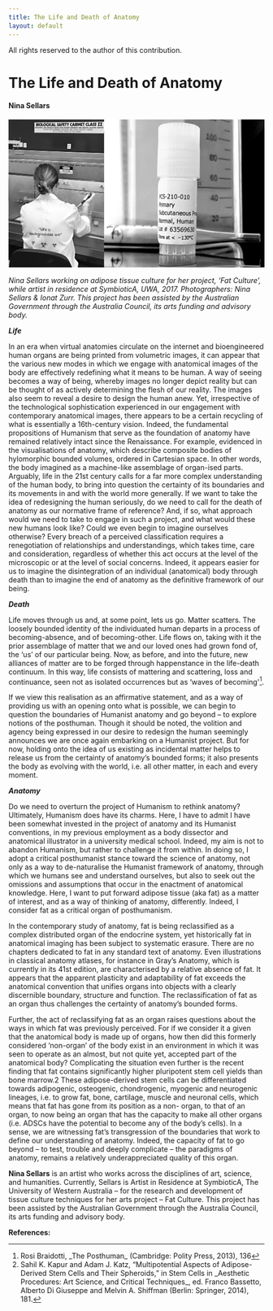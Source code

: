 ```yaml
---
title: The Life and Death of Anatomy
layout: default
---
```


All rights reserved to the author of this contribution.

# The Life and Death of Anatomy

#### Nina Sellars

![Image](Images/25_LifeDeathAnatomy.jpg)

_Nina Sellars working on adipose tissue culture for her project, ‘Fat Culture’, while artist in residence at SymbioticA, UWA, 2017.
Photographers: Nina Sellars & Ionat Zurr. This project has been assisted by the Australian Government through the Australia Council, its arts funding and advisory body._


**_Life_**

In an era when virtual anatomies circulate on the internet and bioengineered human organs are being printed from volumetric images, it can appear that the various new modes in which we engage with anatomical images of the body are effectively redefining what it means to be human. A way of seeing becomes a way of being, whereby images no longer depict reality but can be thought of as actively determining the flesh of our reality. The images also seem to reveal a desire to design the human anew. Yet, irrespective of the technological sophistication experienced in our engagement with contemporary anatomical images, there appears to be a certain recycling of what is essentially a 16th-century vision. Indeed, the fundamental propositions of Humanism that serve as the foundation of anatomy have remained relatively intact since the Renaissance. For example, evidenced in the visualisations of anatomy, which describe composite bodies of hylomorphic bounded volumes, ordered in Cartesian space. In other words, the body imagined as a machine-like assemblage of organ-ised parts. Arguably, life in the 21st century calls for a far more complex understanding of the human body, to bring into question the certainty of its boundaries and its movements in and with the world more generally.
If we want to take the idea of redesigning the human seriously, do we need to call for the death of anatomy as our normative frame of reference? And, if so, what approach would we need to take to engage in such a project, and what would these new humans look like? Could we even begin to imagine ourselves otherwise? Every breach of a perceived classification requires a renegotiation of relationships and understandings, which takes time, care and consideration, regardless of whether this act occurs at the level of the microscopic or at the level of social concerns. Indeed, it appears easier for us to imagine the disintegration of an individual (anatomical) body through death than to imagine the end of anatomy as the definitive framework of our being.

**_Death_**

Life moves through us and, at some point, lets us go. Matter scatters. The loosely bounded identity of the individuated human departs in a process of becoming-absence, and of becoming-other. Life flows on, taking with it the prior assemblage of matter that we and our loved ones had grown fond of, the ‘us’ of our particular being. Now, as before, and into the future, new alliances of matter are to be forged through happenstance in the life-death continuum. In this way, life consists of mattering and scattering, loss and continuance, seen not as isolated occurrences but as ‘waves of becoming'[<sup>1</sup>](#fn1)<a id="fnref1"></a>. 

If we view this realisation as an affirmative statement, and as a way of providing us with an opening onto what is possible, we can begin to question the boundaries of Humanist anatomy and go beyond – to explore notions of the posthuman. Though it should be noted, the volition and agency being expressed in our desire to redesign the human seemingly announces we are once again embarking on a Humanist project. But for now, holding onto the idea of us existing as incidental matter helps to release us from the certainty of anatomy’s bounded forms; it also presents the body as evolving with the world, i.e. all other matter, in each and every moment. 

**_Anatomy_**

Do we need to overturn the project of Humanism to rethink anatomy? Ultimately, Humanism does have its charms. Here, I have to admit I have been somewhat invested in the project of anatomy and its Humanist conventions, in my previous employment as a body dissector and anatomical illustrator in a university medical school. Indeed, my aim is not to abandon Humanism, but rather to challenge it from within. In doing so, I adopt a critical posthumanist stance toward the science of anatomy, not only as a way to de-naturalise the Humanist framework of anatomy, through which we humans see and understand ourselves, but also to seek out the omissions and assumptions that occur in the enactment of anatomical knowledge. Here, I want to put forward adipose tissue (aka fat) as a matter of interest, and as a way of thinking of anatomy, differently. Indeed, I consider fat as a critical organ of posthumanism.

In the contemporary study of anatomy, fat is being reclassified as a complex distributed organ of the endocrine system, yet historically fat in anatomical imaging has been subject to systematic erasure. There are no chapters dedicated to fat in any standard text of anatomy. Even illustrations in classical anatomy atlases, for instance in Gray’s Anatomy, which is currently in its 41st edition, are characterised by a relative absence of fat. It appears that the apparent plasticity and adaptability of fat exceeds the anatomical convention that unifies organs into objects with a clearly discernible boundary, structure and function. The reclassification of fat as an organ thus challenges the certainty of anatomy’s bounded forms.

Further, the act of reclassifying fat as an organ raises questions about the ways in which fat was previously perceived. For if we consider it a given that the anatomical body is made up of organs, how then did this formerly considered ‘non-organ’ of the body exist in an environment in which it was seen to operate as an almost, but not quite yet, accepted part of the anatomical body? Complicating the situation even further is the recent finding that fat contains significantly higher pluripotent stem cell yields than bone marrow.2 These adipose-derived stem cells can be differentiated towards adipogenic, osteogenic, chondrogenic, myogenic and neurogenic lineages, i.e. to grow fat, bone, cartilage, muscle and neuronal cells, which means that fat has gone from its position as a non- organ, to that of an organ, to now being an organ that has the capacity to make all other organs (i.e. ADSCs have the potential to become any of the body’s cells). In a sense, we are witnessing fat’s transgression of the boundaries that work to define our understanding of anatomy. Indeed, the capacity of fat to go beyond – to test, trouble and deeply complicate – the paradigms of anatomy, remains a relatively underappreciated quality of this organ.

**Nina Sellars** is an artist who works across the disciplines of art, science, and humanities. Currently, Sellars is Artist in Residence at SymbioticA, The University of Western Australia – for the research and development of tissue culture techniques for her arts project – Fat Culture. This project has been assisted by the Australian Government through the Australia Council, its arts funding and advisory body.


**References:**

<hr>
<ol>
<li id="fn1">Rosi Braidotti, _The Posthuman_ (Cambridge: Polity Press, 2013), 136<a href="#fnref1">↩</a>
</li>
<li id="fn2">Sahil K. Kapur and Adam J. Katz, “Multipotential Aspects of Adipose-Derived Stem Cells and Their Spheroids,” in Stem Cells in _Aesthetic Procedures: Art Science, and Critical Techniques_, ed. Franco Bassetto, Alberto Di Giuseppe and Melvin A. Shiffman (Berlin: Springer, 2014), 181.<a href="#fnref1">↩</a>
</li>
